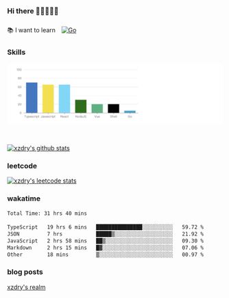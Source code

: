 ### Hi there 👋👋👋👋👋

 :books: I want to learn <a href="https://go.dev/" target="_blank"><img style="margin: 10px" src="https://profilinator.rishav.dev/skills-assets/go-original.svg" alt="Go" height="50" /></a>  

### Skills
![](img/2022-09-05-22-04-20.png)

<br />

[![xzdry's github stats](https://github-readme-stats.vercel.app/api?username=xzdry&count_private=true&show_icons=true&theme=vue)](https://github.com/xzdry)

### leetcode
[![xzdry's leetcode stats](https://leetcard.jacoblin.cool/xzdry-2?theme=light&font=Anek%20Kannada&site=cn)](https://leetcode.cn/u/xzdry-2/)

### wakatime
<!--START_SECTION:waka-->

```text
Total Time: 31 hrs 40 mins

TypeScript   19 hrs 6 mins   ███████████████░░░░░░░░░░   59.72 %
JSON         7 hrs           █████▒░░░░░░░░░░░░░░░░░░░   21.92 %
JavaScript   2 hrs 58 mins   ██▒░░░░░░░░░░░░░░░░░░░░░░   09.30 %
Markdown     2 hrs 15 mins   █▓░░░░░░░░░░░░░░░░░░░░░░░   07.06 %
Other        18 mins         ▒░░░░░░░░░░░░░░░░░░░░░░░░   00.97 %
```

<!--END_SECTION:waka-->

### blog posts
[xzdry's realm](https://www.justdry.net/)
